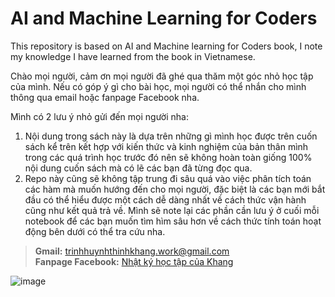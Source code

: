 # AI and Machine Learning for Coders

This repository is based on AI and Machine learning for Coders book, I note my knowledge I have learned from the book in Vietnamese.

Chào mọi người, cảm ơn mọi người đã ghé qua thăm một góc nhỏ học tập của mình. Nếu có góp ý gì cho bài học, mọi người có thể nhắn cho mình thông qua email hoặc fanpage Facebook nha.

Mình có 2 lưu ý nhỏ gửi đến mọi người nha: 
1. Nội dung trong sách này là dựa trên những gì mình học được trên cuốn sách kể trên kết hợp với kiến thức và kinh nghiệm của bản thân mình trong các quá trình học trước đó nên sẽ không hoàn toàn giống 100% nội dung cuốn sách mà có lẽ các bạn đã từng đọc qua. 
2. Repo này cũng sẽ không tập trung đi sâu quá vào việc phân tích toán các hàm mà muốn hướng đến cho mọi người, đặc biệt là các bạn mới bắt đầu có thể hiểu được một cách dễ dàng nhất về cách thức vận hành cũng như kết quả trả về. Mình sẽ note lại các phần cần lưu ý ở cuối mỗi notebook để các bạn muốn tìm hìm sâu hơn về cách thức tính toán hoạt động bên dưới có thể tra cứu nha.
   
> **Gmail:** [trinhhuynhthinhkhang.work@gmail.com](mailto:trinhhuynhthinhkhang.work@gmail.com)<br>
**Fanpage Facebook:** [Nhật ký học tập của Khang](https://www.facebook.com/profile.php?id=61565368375171)

![image](https://github.com/user-attachments/assets/16dca784-fac6-4a1a-bd71-76b86e3f3a3c)
